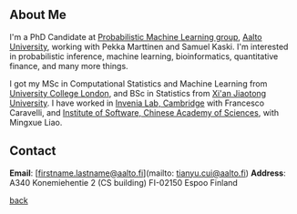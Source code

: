 
## About Me

I'm a PhD Candidate at [Probabilistic Machine Learning group](https://research.cs.aalto.fi/pml/), [Aalto University](http://www.aalto.fi/en/), working with Pekka Marttinen and Samuel Kaski. I'm interested in probabilistic inference, machine learning, bioinformatics, quantitative finance, and many more things.

I got my MSc in Computational Statistics and Machine Learning from [University College London](https://www.ucl.ac.uk/), and BSc in Statistics from [Xi'an Jiaotong University](http://en.xjtu.edu.cn/).  I have worked in [Invenia Lab, Cambridge](https://www.invenia.ca/labs/) with Francesco Caravelli, and [Institute of Software, Chinese Academy of Sciences](http://english.is.cas.cn/), with Mingxue Liao.

## Contact
**Email**: 
[firstname.lastname@aalto.fi](mailto: tianyu.cui@aalto.fi)
**Address**: 
A340
Konemiehentie 2 (CS building)
FI-02150
Espoo
Finland


[back](./)
